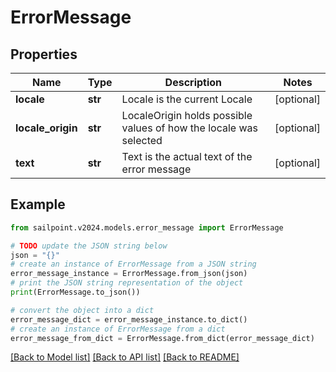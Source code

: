 # ErrorMessage


## Properties

Name | Type | Description | Notes
------------ | ------------- | ------------- | -------------
**locale** | **str** | Locale is the current Locale | [optional] 
**locale_origin** | **str** | LocaleOrigin holds possible values of how the locale was selected | [optional] 
**text** | **str** | Text is the actual text of the error message | [optional] 

## Example

```python
from sailpoint.v2024.models.error_message import ErrorMessage

# TODO update the JSON string below
json = "{}"
# create an instance of ErrorMessage from a JSON string
error_message_instance = ErrorMessage.from_json(json)
# print the JSON string representation of the object
print(ErrorMessage.to_json())

# convert the object into a dict
error_message_dict = error_message_instance.to_dict()
# create an instance of ErrorMessage from a dict
error_message_from_dict = ErrorMessage.from_dict(error_message_dict)
```
[[Back to Model list]](../README.md#documentation-for-models) [[Back to API list]](../README.md#documentation-for-api-endpoints) [[Back to README]](../README.md)


